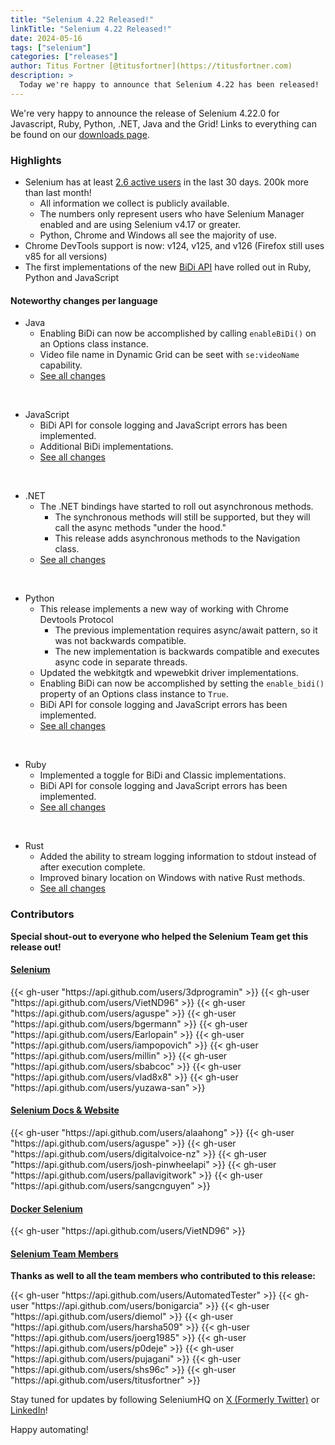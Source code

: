 ```yaml
---
title: "Selenium 4.22 Released!"
linkTitle: "Selenium 4.22 Released!"
date: 2024-05-16
tags: ["selenium"]
categories: ["releases"]
author: Titus Fortner [@titusfortner](https://titusfortner.com)
description: >
  Today we're happy to announce that Selenium 4.22 has been released!
---
```


We're very happy to announce the release of Selenium 4.22.0 for 
Javascript, Ruby, Python, .NET, Java and the Grid!
Links to everything can be found on our [downloads page][downloads].

### Highlights

  * Selenium has at least [2.6 active users](https://plausible.io/manager.selenium.dev) in the last 30 days. 200k more than last month!
    * All information we collect is publicly available.
    * The numbers only represent users who have Selenium Manager enabled and are using Selenium v4.17 or greater.
    * Python, Chrome and Windows all see the majority of use.
* Chrome DevTools support is now: v124, v125, and v126 (Firefox still uses v85 for all versions)
* The first implementations of the new [BiDi API](https://www.selenium.dev/documentation/webdriver/bidi/logging)
have rolled out in Ruby, Python and JavaScript

#### Noteworthy changes per language

  * Java 
    * Enabling BiDi can now be accomplished by calling `enableBiDi()` on an Options class instance.
    * Video file name in Dynamic Grid can be seet with `se:videoName` capability.
    * [See all changes](https://github.com/SeleniumHQ/selenium/blob/trunk/java/CHANGELOG)

  <br>
  
  * JavaScript
    * BiDi API for console logging and JavaScript errors has been implemented. 
    * Additional BiDi implementations.
    * [See all changes](https://github.com/SeleniumHQ/selenium/blob/trunk/javascript/node/selenium-webdriver/CHANGES.md)
  
  <br>
  
  * .NET
    * The .NET bindings have started to roll out asynchronous methods.
      * The synchronous methods will still be supported, but they will call the async methods "under the hood."
      * This release adds asynchronous methods to the Navigation class.
    * [See all changes](https://github.com/SeleniumHQ/selenium/blob/trunk/dotnet/CHANGELOG)

  <br>
  
  * Python
    * This release implements a new way of working with Chrome Devtools Protocol
      * The previous implementation requires async/await pattern, so it was not backwards compatible.
      * The new implementation is backwards compatible and executes async code in separate threads.
    * Updated the webkitgtk and wpewebkit driver implementations.
    * Enabling BiDi can now be accomplished by setting the `enable_bidi()` property of an Options class instance to `True`.
    * BiDi API for console logging and JavaScript errors has been implemented.
    * [See all changes](https://github.com/SeleniumHQ/selenium/blob/trunk/py/CHANGES)

  <br>
  
  * Ruby
    * Implemented a toggle for BiDi and Classic implementations.
    * BiDi API for console logging and JavaScript errors has been implemented.
    * [See all changes](https://github.com/SeleniumHQ/selenium/blob/trunk/rb/CHANGES)


  <br>

  * Rust
    * Added the ability to stream logging information to stdout instead of after execution complete.
    * Improved binary location on Windows with native Rust methods.
    * [See all changes](https://github.com/SeleniumHQ/selenium/blob/trunk/rust/CHANGELOG.md)

### Contributors

**Special shout-out to everyone who helped the Selenium Team get this release out!**

#### [Selenium](https://github.com/SeleniumHQ/selenium)

<div class="d-flex justify-content-center">
  <div class="col-11 p-4 bg-transparent">
    <div class="row justify-content-center">
{{< gh-user "https://api.github.com/users/3dprogramin" >}}
{{< gh-user "https://api.github.com/users/VietND96" >}}
{{< gh-user "https://api.github.com/users/aguspe" >}}
{{< gh-user "https://api.github.com/users/bgermann" >}}
{{< gh-user "https://api.github.com/users/Earlopain" >}}
{{< gh-user "https://api.github.com/users/iampopovich" >}}
{{< gh-user "https://api.github.com/users/millin" >}}
{{< gh-user "https://api.github.com/users/sbabcoc" >}}
{{< gh-user "https://api.github.com/users/vlad8x8" >}}
{{< gh-user "https://api.github.com/users/yuzawa-san" >}}
    </div>
  </div>
</div>


#### [Selenium Docs & Website](https://github.com/SeleniumHQ/seleniumhq.github.io)

<div class="row justify-content-center">
  <div class="col-11 p-4 bg-transparent">
    <div class="row justify-content-center">
{{< gh-user "https://api.github.com/users/alaahong" >}}
{{< gh-user "https://api.github.com/users/aguspe" >}}
{{< gh-user "https://api.github.com/users/digitalvoice-nz" >}}
{{< gh-user "https://api.github.com/users/josh-pinwheelapi" >}}
{{< gh-user "https://api.github.com/users/pallavigitwork" >}}
{{< gh-user "https://api.github.com/users/sangcnguyen" >}}
    </div>
  </div>
</div>

#### [Docker Selenium](https://github.com/SeleniumHQ/docker-selenium)

<div class="row justify-content-center">
  <div class="col-11 p-4 bg-transparent">
    <div class="row justify-content-center">
{{< gh-user "https://api.github.com/users/VietND96" >}}
    </div>
  </div>
</div>

#### [Selenium Team Members][team]

**Thanks as well to all the team members who contributed to this release:**

<div class="row justify-content-center">
  <div class="col-11 p-4 bg-transparent">
    <div class="row justify-content-center">
{{< gh-user "https://api.github.com/users/AutomatedTester" >}}
{{< gh-user "https://api.github.com/users/bonigarcia" >}}
{{< gh-user "https://api.github.com/users/diemol" >}}
{{< gh-user "https://api.github.com/users/harsha509" >}}
{{< gh-user "https://api.github.com/users/joerg1985" >}}
{{< gh-user "https://api.github.com/users/p0deje" >}}
{{< gh-user "https://api.github.com/users/pujagani" >}}
{{< gh-user "https://api.github.com/users/shs96c" >}}
{{< gh-user "https://api.github.com/users/titusfortner" >}}
    </div>
  </div>
</div>

Stay tuned for updates by following SeleniumHQ on [X (Formerly Twitter)](https://twitter.com/seleniumhq) or [LinkedIn](https://www.linkedin.com/company/selenium/)!

Happy automating!

[downloads]: /downloads
[bindings]: /downloads#bindings
[team]: /project/structure
[BiDi]: https://github.com/w3c/webdriver-bidi
